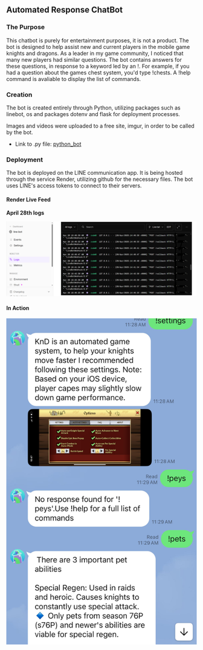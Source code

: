 ## Automated Response ChatBot

### The Purpose

<p> This chatbot is purely for entertainment purposes, it is not a product. The bot is designed to help assist new and current players
 in the mobile game knights and dragons. As a leader in my game community, I noticed that many new players had similar questions. 
 The bot contains answers for these questions, in response to a keyword led by an !. For example, if you had a question about the games
 chest system, you'd type !chests. A !help command is avaliable to display the list of commands. </p>

</n>

### Creation

<p> The bot is created entirely through Python, utilizing packages such as linebot, os and packages dotenv and flask for deployment processes. </n></p>

<p> Images and videos were uploaded to a free site, imgur, in order to be called by the bot. </p>

* Link to .py file: [python_bot](line_pybot.py)

</n>

### Deployment

<p> The bot is deployed on the LINE communication app. It is being hosted through the service Render, utilizing github for the necessary files. 
 The bot uses LINE's access tokens to connect to their servers. </p>

#### Render Live Feed

<b> April 28th logs </b>

![render_logs](img/readme1.PNG)

#### In Action

![chat_msgs](img/readme2.jpg)

